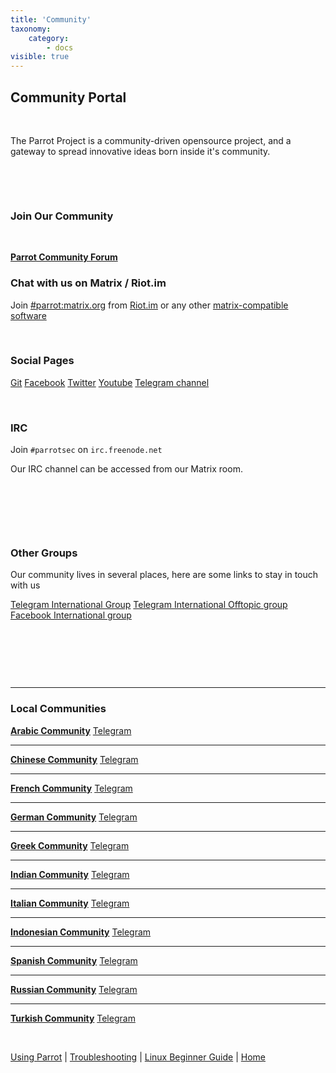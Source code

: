 ```yaml
---
title: 'Community'
taxonomy:
    category:
        - docs
visible: true
---
```


## Community Portal

&nbsp;

The Parrot Project is a community-driven opensource project,
and a gateway to spread innovative ideas born inside it's community.

&nbsp;


&nbsp;


### Join Our Community
&nbsp;

<a href="https://community.parrotsec.org" class="btn btn-default btn-success"><strong>Parrot Community Forum</strong></a>

### Chat with us on Matrix / Riot.im

Join <a href="https://matrix.to/#/#parrot:matrix.org?via=matrix.org" target="_blank" class="btn btn-primary">#parrot:matrix.org</a>
from <a target="_blank" href="https://riot.im">Riot.im</a> or any other <a target="_blank" href="https://matrix.org">matrix-compatible software</a>

&nbsp;


### Social Pages

<a href="https://nest.parrotsec.org" target="_blank" class="btn btn-primary">Git</a>
<a href="https://facebook.com/parrotsec" target="_blank" class="btn btn-primary">Facebook</a>
<a href="https://twitter.com/parrotsec" target="_blank" class="btn btn-primary">Twitter</a>
<a href="https://www.youtube.com/channel/UCj2dezzTc_Oy9eAEwBBodpw" target="_blank" class="btn btn-primary">Youtube</a>
<a href="https://telegram.me/parrotsec" target="_blank" class="btn btn-primary">Telegram channel</a>

&nbsp;

### IRC

Join `#parrotsec` on `irc.freenode.net`

Our IRC channel can be accessed from our Matrix room.


&nbsp;


&nbsp;


&nbsp;

### Other Groups

Our community lives in several places, here are some links to stay in touch with us

 <a href="https://t.me/parrotsecgroup" target="_blank" class="btn btn-primary">Telegram International Group</a> 
 <a href="https://t.me/ParrotSecofftopic" target="_blank" class="btn btn-primary">Telegram International Offtopic group</a>
 <a href="https://www.facebook.com/groups/parrotsec/" target="_blank" class="btn btn-primary">Facebook International group</a>

&nbsp;


&nbsp;


&nbsp;


----

### Local Communities

<a href="https://community.parrotsec.org/c/community/ar" class="btn btn-default btn-primary"><strong>Arabic Community</strong></a>  <a href="https://t.me/joinchat/ParrotArabic" class="btn btn-default">Telegram</a>

----

<a href="https://parrotsec-cn.org" class="btn btn-default btn-primary"><strong>Chinese Community</strong></a>  <a href="https://t.me/parrotsecCN" class="btn btn-default">Telegram</a>

----

<a href="https://community.parrotsec.org/c/community/fr" class="btn btn-default btn-primary"><strong>French Community</strong></a>  <a href="https://t.me/ParrotSecFrance" class="btn btn-default">Telegram</a>

----

<a href="https://community.parrotsec.org/c/community/de" class="btn btn-default btn-primary"><strong>German Community</strong></a>  <a href="https://t.me/ParrotSecGer" class="btn btn-default">Telegram</a>

----

<a href="https://community.parrotsec.org/c/community/gr" class="btn btn-default btn-primary"><strong>Greek Community</strong></a>  <a href="https://t.me/parrotsecgr" class="btn btn-default">Telegram</a>

----

<a href="https://community.parrotsec.org/c/community/in" class="btn btn-default btn-primary"><strong>Indian Community</strong></a>  <a href="https://t.me/parrotsecindia" class="btn btn-default">Telegram</a>

----

<a href="https://community.parrotsec.org/c/community/it" class="btn btn-default btn-primary"><strong>Italian Community</strong></a>  <a href="https://t.me/joinchat/BykV5UL_Y5Z1KOY81UxicA" class="btn btn-default">Telegram</a>

----

<a href="https://community.parrotsec.org/c/community/id" class="btn btn-default btn-primary"><strong>Indonesian Community</strong></a>  <a href="https://t.me/parrotsecurityindonesia" class="btn btn-default">Telegram</a>

----

<a href="https://community.parrotsec.org/c/community/es" class="btn btn-default btn-primary"><strong>Spanish Community</strong></a>  <a href="https://t.me/ParrotSpanishGroup" class="btn btn-default">Telegram</a>

----

<a href="https://community.parrotsec.org/c/community/ru" class="btn btn-default btn-primary"><strong>Russian Community</strong></a>  <a href="https://t.me/ParrotSecRU" class="btn btn-default">Telegram</a>

----

<a href="https://community.parrotsec.org/c/community/tr" class="btn btn-default btn-primary"><strong>Turkish Community</strong></a>  <a href="https://t.me/parrotsecturkey" class="btn btn-default">Telegram</a>


&nbsp;

[Using Parrot](https://www.parrotsec.org/docs/info/start/) | [Troubleshooting](https://www.parrotsec.org/docs/trbl/start/) | [Linux Beginner Guide](https://www.parrotsec.org/docs/library/lbg-basics/) | [Home](https://www.parrotsec.org/docs/)